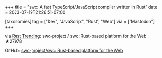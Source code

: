 +++
title = "swc: A fast TypeScript/JavaScript compiler written in Rust"
date = 2023-07-19T21:26:51-07:00

[taxonomies]
tag = ["Dev", "JavaScript", "Rust", "Web"]
via = ["Mastodon"]
+++

via [Rust Trending](https://botsin.space/@RustTrending/110741616981438027): swc-project / swc: Rust-based platform for the Web ★27978

<!-- more -->

GitHub: [swc-project/swc: Rust-based platform for the Web](https://github.com/swc-project/swc)
